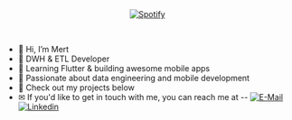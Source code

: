 &nbsp;<div align="center">
  [![Spotify](https://novatorem.vercel.app/api/spotify?background_color=0d1117&border_color=ffffff)](https://open.spotify.com/user/zfoosfe5nyunm7yk9et66u5iz)
</div>

&nbsp;<div >
- 👋 Hi, I’m Mert
- 🚀 DWH & ETL Developer
- 📱 Learning Flutter & building awesome mobile apps
- 🌟 Passionate about data engineering and mobile development
- 📂 Check out my projects below
- ✉ If you'd like to get in touch with me, you can reach me at --
  [![E-Mail](https://img.shields.io/badge/email-reveal-2a8?style=flat-square&logo=gmail&logoColor=white)](mailto:md.mertdeniz@gmail.com)
  [![Linkedin](https://img.shields.io/badge/linked-in-369?style=flat-square&logo=linkedin&logoColor=white&color=blue)](https://www.linkedin.com/in/mert-deniz-7378b6239/)
</div>
